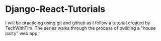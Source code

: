 # Django-React-Tutorials

I will be practicing using git and github as I follow a tutorial created by TechWithTim. The series walks through the process of building a "house party" web app. 
